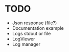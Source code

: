 # TODO
* Json response (file?)
* Documentation example
* Logs stdout or file
* LogViewer
* Log manager